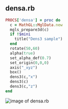 
## densa.rb

```ruby
PROCS['densa'] = proc do
  c = MathGL::MglData.new
  mgls_prepare3d(c)
  if !$mini
    title("Dens3 sample")
  end
  rotate(50,60)
  alpha(true)
  set_alpha_def(0.7)
  set_origin(0,0,0)
  axis("_xyz")
  box()
  dens3(c,"x")
  dens3(c)
  dens3(c,"z")
end
```
![image of densa.rb](https://raw.github.com/masa16/ruby-mathgl-sample/master/samples/densa/densa.png)
